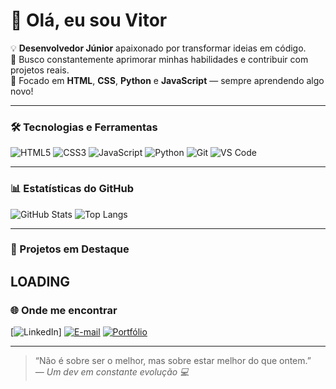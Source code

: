 # 👋 Olá, eu sou Vitor

💡 **Desenvolvedor Júnior** apaixonado por transformar ideias em código.  
🎯 Busco constantemente aprimorar minhas habilidades e contribuir com projetos reais.  
🚀 Focado em **HTML**, **CSS**, **Python** e **JavaScript** — sempre aprendendo algo novo!

---

### 🛠️ Tecnologias e Ferramentas

![HTML5](https://img.shields.io/badge/-HTML5-E34F26?logo=html5&logoColor=white)
![CSS3](https://img.shields.io/badge/-CSS3-1572B6?logo=css3&logoColor=white)
![JavaScript](https://img.shields.io/badge/-JavaScript-F7DF1E?logo=javascript&logoColor=000)
![Python](https://img.shields.io/badge/-Python-3776AB?logo=python&logoColor=white)
![Git](https://img.shields.io/badge/-Git-F05032?logo=git&logoColor=white)
![VS Code](https://img.shields.io/badge/-VS%20Code-007ACC?logo=visual-studio-code&logoColor=white)

---

### 📊 Estatísticas do GitHub

![GitHub Stats](https://github-readme-stats.vercel.app/api?username=SEUUSUARIO&show_icons=true&theme=tokyonight)
![Top Langs](https://github-readme-stats.vercel.app/api/top-langs/?username=SEUUSUARIO&layout=compact&theme=tokyonight)

---

### 💼 Projetos em Destaque

LOADING
---

### 🌐 Onde me encontrar

[![LinkedIn](https://img.shields.io/badge/-LinkedIn-0A66C2?logo=linkedin&logoColor=white)] 
[![E-mail](https://img.shields.io/badge/-Email-D14836?logo=gmail&logoColor=white)](mailto:vitorperroni@icloud.com)
[![Portfólio](https://img.shields.io/badge/-Portfólio-000?logo=firefox&logoColor=white)]()

---

> “Não é sobre ser o melhor, mas sobre estar melhor do que ontem.”  
> — *Um dev em constante evolução 💻*

